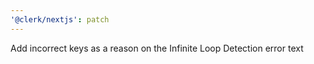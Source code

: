 ```yaml
---
'@clerk/nextjs': patch
---
```


Add incorrect keys as a reason on the Infinite Loop Detection error text
